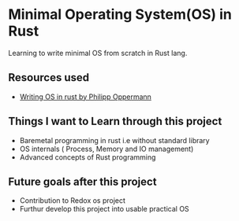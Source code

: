 # Minimal Operating System(OS) in Rust

Learning to write minimal OS from scratch in Rust lang. 

## Resources used
 - [Writing OS in rust by Philipp Oppermann](https://os.phil-opp.com)

## Things I want to Learn through this project

- Baremetal programming in rust i.e without standard library
- OS internals ( Process, Memory and IO management)
- Advanced concepts of Rust programming

## Future goals after this project

- Contribution to Redox os project
- Furthur develop this project into usable practical OS
